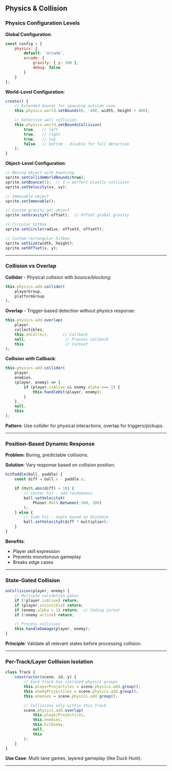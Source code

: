 ## Physics & Collision

### Physics Configuration Levels

**Global Configuration**:
```javascript
const config = {
    physics: {
        default: 'arcade',
        arcade: {
            gravity: { y: 300 },
            debug: false
        }
    }
};
```

**World-Level Configuration**:
```javascript
create() {
    // Extended bounds for spawning outside view
    this.physics.world.setBounds(0, -400, width, height + 400);

    // Selective wall collision
    this.physics.world.setBoundsCollision(
        true,   // left
        true,   // right
        true,   // top
        false   // bottom - disable for fall detection
    );
}
```

**Object-Level Configuration**:
```javascript
// Moving object with bouncing
sprite.setCollideWorldBounds(true);
sprite.setBounce(1);  // 1 = perfect elastic collision
sprite.setVelocity(vx, vy);

// Immovable object
sprite.setImmovable();

// Custom gravity per object
sprite.setGravityY(-offset);  // Offset global gravity

// Circular hitbox
sprite.setCircle(radius, offsetX, offsetY);

// Custom rectangular hitbox
sprite.setSize(width, height);
sprite.setOffset(x, y);
```

---

### Collision vs Overlap

**Collider** - Physical collision with bounce/blocking:
```javascript
this.physics.add.collider(
    playerGroup,
    platformGroup
);
```

**Overlap** - Trigger-based detection without physics response:
```javascript
this.physics.add.overlap(
    player,
    collectibles,
    this.onCollect,      // Callback
    null,                 // Process callback
    this                  // Context
);
```

**Collision with Callback**:
```javascript
this.physics.add.collider(
    player,
    enemies,
    (player, enemy) => {
        if (player.isAlive && enemy.alpha === 1) {
            this.handleHit(player, enemy);
        }
    },
    null,
    this
);
```

**Pattern**: Use collider for physical interactions, overlap for triggers/pickups.

---

### Position-Based Dynamic Response

**Problem**: Boring, predictable collisions.

**Solution**: Vary response based on collision position.

```javascript
hitPaddle(ball, paddle) {
    const diff = ball.x - paddle.x;

    if (Math.abs(diff) < 10) {
        // Center hit - add randomness
        ball.setVelocityX(
            Phaser.Math.Between(-100, 100)
        );
    } else {
        // Side hit - angle based on distance
        ball.setVelocityX(diff * multiplier);
    }
}
```

**Benefits**:
- Player skill expression
- Prevents monotonous gameplay
- Breaks edge cases

---

### State-Gated Collision

```javascript
onCollision(player, enemy) {
    // Multiple validation gates
    if (!player.isAlive) return;
    if (player.invincible) return;
    if (enemy.alpha < 1) return;  // Fading in/out
    if (!enemy.active) return;

    // Process collision
    this.handleDamage(player, enemy);
}
```

**Principle**: Validate all relevant states before processing collision.

---

### Per-Track/Layer Collision Isolation

```javascript
class Track {
    constructor(scene, id, y) {
        // Each track has isolated physics groups
        this.playerProjectiles = scene.physics.add.group();
        this.enemyProjectiles = scene.physics.add.group();
        this.enemies = scene.physics.add.group();

        // Collisions only within this track
        scene.physics.add.overlap(
            this.playerProjectiles,
            this.enemies,
            this.hitEnemy,
            null,
            this
        );
    }
}
```

**Use Case**: Multi-lane games, layered gameplay (like Duck Hunt).

---

